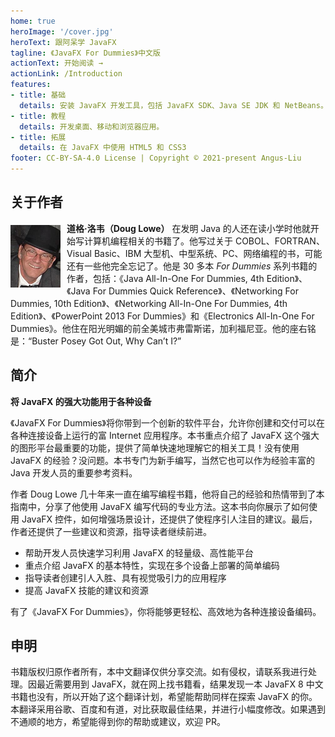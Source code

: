 ```yaml
---
home: true
heroImage: '/cover.jpg'
heroText: 跟阿呆学 JavaFX
tagline: 《JavaFX For Dummies》中文版
actionText: 开始阅读 →
actionLink: /Introduction
features:
- title: 基础
  details: 安装 JavaFX 开发工具，包括 JavaFX SDK、Java SE JDK 和 NetBeans。
- title: 教程
  details: 开发桌面、移动和浏览器应用。
- title: 拓展
  details: 在 JavaFX 中使用 HTML5 和 CSS3
footer: CC-BY-SA-4.0 License | Copyright © 2021-present Angus-Liu
---
```


## 关于作者

<img src="/author.jpg" alt="Doug Lowe" width="80" align="left" style="padding: 5px 10px 0 0"/>

**道格·洛韦（Doug Lowe）** 在发明 Java 的人还在读小学时他就开始写计算机编程相关的书籍了。他写过关于 COBOL、FORTRAN、Visual Basic、IBM 大型机、中型系统、PC、网络编程的书，可能还有一些他完全忘记了。他是 30 多本 *For Dummies* 系列书籍的作者，包括：《Java All-In-One For Dummies, 4th Edition》、《Java For Dummies Quick Reference》、《Networking For Dummies, 10th Edition》、《Networking All-In-One For Dummies, 4th Edition》、《PowerPoint 2013 For Dummies》和《Electronics All-In-One For Dummies》。他住在阳光明媚的前全美城市弗雷斯诺，加利福尼亚。他的座右铭是：“Buster Posey Got Out, Why Can’t I?”

## 简介

**将 JavaFX 的强大功能用于各种设备**

《JavaFX For Dummies》将你带到一个创新的软件平台，允许你创建和交付可以在各种连接设备上运行的富 Internet 应用程序。本书重点介绍了 JavaFX 这个强大的图形平台最重要的功能，提供了简单快速地理解它的相关工具！没有使用 JavaFX 的经验？没问题。本书专门为新手编写，当然它也可以作为经验丰富的 Java 开发人员的重要参考资料。

作者 Doug Lowe 几十年来一直在编写编程书籍，他将自己的经验和热情带到了本指南中，分享了他使用 JavaFX 编写代码的专业方法。这本书向你展示了如何使用 JavaFX 控件，如何增强场景设计，还提供了使程序引人注目的建议。最后，作者还提供了一些建议和资源，指导读者继续前进。

- 帮助开发人员快速学习利用 JavaFX 的轻量级、高性能平台
- 重点介绍 JavaFX 的基本特性，实现在多个设备上部署的简单编码
- 指导读者创建引人入胜、具有视觉吸引力的应用程序
- 提高 JavaFX 技能的建议和资源

有了《JavaFX For Dummies》，你将能够更轻松、高效地为各种连接设备编码。

## 申明

书籍版权归原作者所有，本中文翻译仅供分享交流。如有侵权，请联系我进行处理。因最近需要用到 JavaFX，就在网上找书籍看，结果发现一本 JavaFX 8 中文书籍也没有，所以开始了这个翻译计划，希望能帮助同样在探索 JavaFX 的你。本翻译采用谷歌、百度和有道，对比获取最佳结果，并进行小幅度修改。如果遇到不通顺的地方，希望能得到你的帮助或建议，欢迎 PR。
